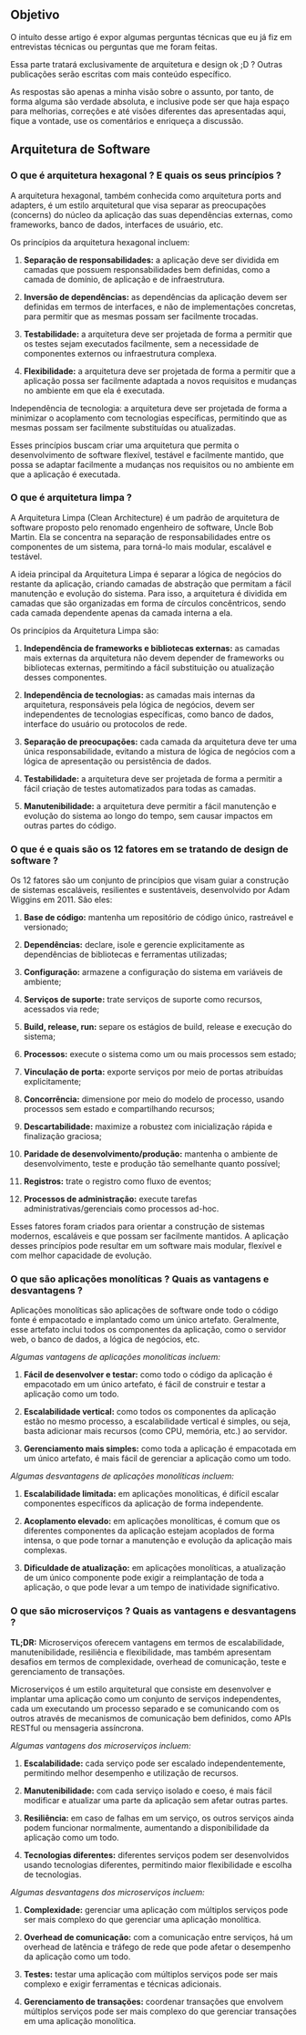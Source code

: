 ## Objetivo

O intuíto desse artigo é expor algumas perguntas técnicas que eu já fiz em entrevistas técnicas ou perguntas que me foram feitas.

Essa parte tratará exclusivamente de arquitetura e design ok ;D ? Outras publicações serão escritas com mais conteúdo específico.

As respostas são apenas a minha visão sobre o assunto, por tanto, de forma alguma são verdade absoluta, e inclusive pode ser que haja espaço para melhorias, correções e até visões diferentes das apresentadas aqui, fique a vontade, use os comentários e enriqueça a discussão.

## Arquitetura de Software

### **O que é arquitetura hexagonal ? E quais os seus princípios ?**

A arquitetura hexagonal, também conhecida como arquitetura ports and adapters, é um estilo arquitetural que visa separar as preocupações (concerns) do núcleo da aplicação das suas dependências externas, como frameworks, banco de dados, interfaces de usuário, etc.

Os princípios da arquitetura hexagonal incluem:

1. **Separação de responsabilidades:** a aplicação deve ser dividida em camadas que possuem responsabilidades bem definidas, como a camada de domínio, de aplicação e de infraestrutura.

2. **Inversão de dependências:** as dependências da aplicação devem ser definidas em termos de interfaces, e não de implementações concretas, para permitir que as mesmas possam ser facilmente trocadas.

3. **Testabilidade:** a arquitetura deve ser projetada de forma a permitir que os testes sejam executados facilmente, sem a necessidade de componentes externos ou infraestrutura complexa.

4. **Flexibilidade:** a arquitetura deve ser projetada de forma a permitir que a aplicação possa ser facilmente adaptada a novos requisitos e mudanças no ambiente em que ela é executada.

Independência de tecnologia: a arquitetura deve ser projetada de forma a minimizar o acoplamento com tecnologias específicas, permitindo que as mesmas possam ser facilmente substituídas ou atualizadas.

Esses princípios buscam criar uma arquitetura que permita o desenvolvimento de software flexível, testável e facilmente mantido, que possa se adaptar facilmente a mudanças nos requisitos ou no ambiente em que a aplicação é executada.

### **O que é arquitetura limpa ?**

A Arquitetura Limpa (Clean Architecture) é um padrão de arquitetura de software proposto pelo renomado engenheiro de software, Uncle Bob Martin. Ela se concentra na separação de responsabilidades entre os componentes de um sistema, para torná-lo mais modular, escalável e testável.

A ideia principal da Arquitetura Limpa é separar a lógica de negócios do restante da aplicação, criando camadas de abstração que permitam a fácil manutenção e evolução do sistema. Para isso, a arquitetura é dividida em camadas que são organizadas em forma de círculos concêntricos, sendo cada camada dependente apenas da camada interna a ela.

Os princípios da Arquitetura Limpa são:

1. **Independência de frameworks e bibliotecas externas:** as camadas mais externas da arquitetura não devem depender de frameworks ou bibliotecas externas, permitindo a fácil substituição ou atualização desses componentes.

2. **Independência de tecnologias:** as camadas mais internas da arquitetura, responsáveis pela lógica de negócios, devem ser independentes de tecnologias específicas, como banco de dados, interface do usuário ou protocolos de rede.

3. **Separação de preocupações:** cada camada da arquitetura deve ter uma única responsabilidade, evitando a mistura de lógica de negócios com a lógica de apresentação ou persistência de dados.

4. **Testabilidade:** a arquitetura deve ser projetada de forma a permitir a fácil criação de testes automatizados para todas as camadas.

5. **Manutenibilidade:** a arquitetura deve permitir a fácil manutenção e evolução do sistema ao longo do tempo, sem causar impactos em outras partes do código.

### **O que é e quais são os 12 fatores em se tratando de design de software ?**

Os 12 fatores são um conjunto de princípios que visam guiar a construção de sistemas escaláveis, resilientes e sustentáveis, desenvolvido por Adam Wiggins em 2011. São eles:

1. **Base de código:** mantenha um repositório de código único, rastreável e versionado;

2. **Dependências:** declare, isole e gerencie explicitamente as dependências de bibliotecas e ferramentas utilizadas;

3. **Configuração:** armazene a configuração do sistema em variáveis de ambiente;

4. **Serviços de suporte:** trate serviços de suporte como recursos, acessados via rede;

5. **Build, release, run:** separe os estágios de build, release e execução do sistema;

6. **Processos:** execute o sistema como um ou mais processos sem estado;

7. **Vinculação de porta:** exporte serviços por meio de portas atribuídas explicitamente;

8. **Concorrência:** dimensione por meio do modelo de processo, usando processos sem estado e compartilhando recursos;

9. **Descartabilidade:** maximize a robustez com inicialização rápida e finalização graciosa;

10. **Paridade de desenvolvimento/produção:** mantenha o ambiente de desenvolvimento, teste e produção tão semelhante quanto possível;

11. **Registros:** trate o registro como fluxo de eventos;

12. **Processos de administração:** execute tarefas administrativas/gerenciais como processos ad-hoc.

Esses fatores foram criados para orientar a construção de sistemas modernos, escaláveis e que possam ser facilmente mantidos. A aplicação desses princípios pode resultar em um software mais modular, flexível e com melhor capacidade de evolução.

### **O que são aplicações monolíticas ? Quais as vantagens e desvantagens ?**

Aplicações monolíticas são aplicações de software onde todo o código fonte é empacotado e implantado como um único artefato. Geralmente, esse artefato inclui todos os componentes da aplicação, como o servidor web, o banco de dados, a lógica de negócios, etc.

*Algumas vantagens de aplicações monolíticas incluem:*

1. **Fácil de desenvolver e testar:** como todo o código da aplicação é empacotado em um único artefato, é fácil de construir e testar a aplicação como um todo.

2. **Escalabilidade vertical:** como todos os componentes da aplicação estão no mesmo processo, a escalabilidade vertical é simples, ou seja, basta adicionar mais recursos (como CPU, memória, etc.) ao servidor.

3. **Gerenciamento mais simples:** como toda a aplicação é empacotada em um único artefato, é mais fácil de gerenciar a aplicação como um todo.

*Algumas desvantagens de aplicações monolíticas incluem:*

1. **Escalabilidade limitada:** em aplicações monolíticas, é difícil escalar componentes específicos da aplicação de forma independente.

2. **Acoplamento elevado:** em aplicações monolíticas, é comum que os diferentes componentes da aplicação estejam acoplados de forma intensa, o que pode tornar a manutenção e evolução da aplicação mais complexas.

3. **Dificuldade de atualização:** em aplicações monolíticas, a atualização de um único componente pode exigir a reimplantação de toda a aplicação, o que pode levar a um tempo de inatividade significativo.

### **O que são microserviços ? Quais as vantagens e desvantagens ?**

**TL;DR:** Microserviços oferecem vantagens em termos de escalabilidade, manutenibilidade, resiliência e flexibilidade, mas também apresentam desafios em termos de complexidade, overhead de comunicação, teste e gerenciamento de transações.

Microserviços é um estilo arquitetural que consiste em desenvolver e implantar uma aplicação como um conjunto de serviços independentes, cada um executando um processo separado e se comunicando com os outros através de mecanismos de comunicação bem definidos, como APIs RESTful ou mensageria assíncrona.

*Algumas vantagens dos microserviços incluem:*

1. **Escalabilidade:** cada serviço pode ser escalado independentemente, permitindo melhor desempenho e utilização de recursos.

2. **Manutenibilidade:** com cada serviço isolado e coeso, é mais fácil modificar e atualizar uma parte da aplicação sem afetar outras partes.

3. **Resiliência:** em caso de falhas em um serviço, os outros serviços ainda podem funcionar normalmente, aumentando a disponibilidade da aplicação como um todo.

4. **Tecnologias diferentes:** diferentes serviços podem ser desenvolvidos usando tecnologias diferentes, permitindo maior flexibilidade e escolha de tecnologias.

*Algumas desvantagens dos microserviços incluem:*

1. **Complexidade:** gerenciar uma aplicação com múltiplos serviços pode ser mais complexo do que gerenciar uma aplicação monolítica.

2. **Overhead de comunicação:** com a comunicação entre serviços, há um overhead de latência e tráfego de rede que pode afetar o desempenho da aplicação como um todo.

3. **Testes:** testar uma aplicação com múltiplos serviços pode ser mais complexo e exigir ferramentas e técnicas adicionais.

4. **Gerenciamento de transações:** coordenar transações que envolvem múltiplos serviços pode ser mais complexo do que gerenciar transações em uma aplicação monolítica.